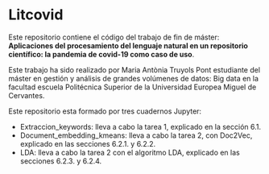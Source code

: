 # Litcovid

Este repositorio contiene el código del trabajo de fin de máster: **Aplicaciones del procesamiento del lenguaje natural en un repositorio científico: la pandemia de covid-19 como caso de uso**.

Este trabajo ha sido realizado por Maria Antònia Truyols Pont estudiante del máster en gestión y análisis de grandes volúmenes de datos: Big data en la facultad escuela Politécnica Superior de la Universidad Europea Miguel de Cervantes.


Este repositorio esta formado por tres cuadernos Jupyter:

* Extraccion_keywords: lleva a cabo la tarea 1, explicado en la sección 6.1.
* Document_embedding_kmeans: lleva a cabo la tarea 2, con Doc2Vec, explicado en las secciones 6.2.1. y 6.2.2.
* LDA: lleva a cabo la tarea 2 con el algoritmo LDA, explicado en las secciones 6.2.3. y 6.2.4. 

